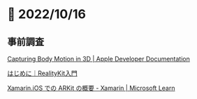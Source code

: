 # 📝 2022/10/16


## 事前調査

[Capturing Body Motion in 3D | Apple Developer Documentation](https://developer.apple.com/documentation/arkit/content_anchors/capturing_body_motion_in_3d?language=objc)


[はじめに｜RealityKit入門](https://zenn.dev/noby111/books/3f370e126df73b/viewer/d6cc56)


[Xamarin.iOS での ARKit の概要 - Xamarin | Microsoft Learn](https://learn.microsoft.com/ja-jp/xamarin/ios/platform/introduction-to-ios11/arkit/)



